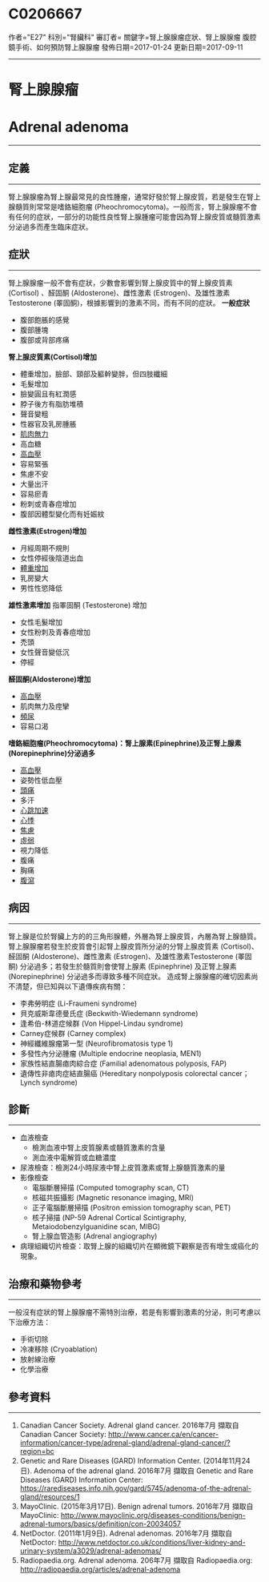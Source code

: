 # C0206667
作者="E27"
科別="腎臟科"
審訂者=
關鍵字=腎上腺腺瘤症狀、腎上腺腺瘤 腹腔鏡手術、如何預防腎上腺腺瘤
發佈日期=2017-01-24
更新日期=2017-09-11

----------
# 腎上腺腺瘤
# Adrenal adenoma
----------
## 定義
----------

腎上腺腺瘤為腎上腺最常見的良性腫瘤，通常好發於腎上腺皮質，若是發生在腎上腺髓質則常常是嗜鉻細胞瘤 (Pheochromocytoma)。一般而言，腎上腺腺瘤不會有任何的症狀，一部分的功能性良性腎上腺腫瘤可能會因為腎上腺皮質或髓質激素分泌過多而產生臨床症狀。

## 症狀
----------

腎上腺腺瘤一般不會有症狀，少數會影響到腎上腺皮質中的腎上腺皮質素 (Cortisol) 、醛固酮 (Aldosterone)、雌性激素 (Estrogen)、及雄性激素Testosterone (睪固酮)，根據影響到的激素不同，而有不同的症狀。
**一般症狀**

-  腹部飽脹的感覺
-  腹部腫塊
-  腹部或背部疼痛

**腎上腺皮質素(Cortisol)增加**

- 體重增加，臉部、頸部及軀幹變胖，但四肢纖細
- 毛髮增加
- 臉變圓且有紅潤感
- 脖子後方有脂肪堆積
- 聲音變粗
- 性器官及乳房腫脹
- [肌肉無力](C0151786)
- 高血糖
- [高血壓](C3843080)
- 容易緊張
- 焦慮不安
- 大量出汗
- 容易瘀青
- 粉刺或青春痘增加
- 腹部因體型變化而有妊娠紋

**雌性激素(Estrogen)增加**

- 月經周期不規則
- 女性停經後陰道出血
- [體重增加](C0043094)
- 乳房變大
- 男性性慾降低

**雄性激素增加**
指睪固酮 (Testosterone) 增加

- 女性毛髮增加
- 女性粉刺及青春痘增加
- 禿頭
- 女性聲音變低沉
- 停經

**醛固酮(Aldosterone)增加**

- [高血壓](C3843080)
- 肌肉無力及痙攣
- [頻尿](C0042023)
- 容易口渴

**嗜鉻細胞瘤(Pheochromocytoma)：腎上腺素(Epinephrine)及正腎上腺素(Norepinephrine)分泌過多**

- [高血壓](C3843080)
- 姿勢性低血壓
- [頭痛](C0018681)
- 多汗
- [心跳加速](C0039231-01)
- [心悸](C0030252)
- [焦慮](C0003467)
- [虛弱](C3714552)
- 視力降低
- 腹痛
- 胸痛
- [腹瀉](C0011991-01)
## 病因
----------

腎上腺是位於腎臟上方的的三角形腺體，外層為腎上腺皮質，內層為腎上腺髓質。腎上腺腺瘤若發生於皮質會引起腎上腺皮質所分泌的分腎上腺皮質素 (Cortisol)、醛固酮 (Aldosterone)、雌性激素 (Estrogen)、及雄性激素Testosterone (睪固酮) 分泌過多；若發生於髓質則會使腎上腺素 (Epinephrine) 及正腎上腺素 (Norepinephrine) 分泌過多而導致多種不同症狀。
造成腎上腺腺瘤的確切因素尚不清楚，但已知與以下遺傳疾病有關：

- 李弗勞明症 (Li-Fraumeni syndrome)
- 貝克威斯韋德曼氏症 (Beckwith-Wiedemann syndrome)
- 逢希伯-林道症候群 (Von Hippel-Lindau syndrome)
- Carney症候群 (Carney complex)
- 神經纖維腺瘤第一型 (Neurofibromatosis type 1)
- 多發性內分泌腫瘤 (Multiple endocrine neoplasia, MEN1)
- 家族性結直腸瘜肉綜合症 (Familial adenomatous polyposis, FAP)
- 遺傳性非瘜肉症結直腸癌 (Hereditary nonpolyposis colorectal cancer；Lynch syndrome)
## 診斷
----------
- 血液檢查
  - 檢測血液中腎上皮質腺素或髓質激素的含量
  - 測血液中電解質或血糖濃度
- 尿液檢查：檢測24小時尿液中腎上皮質激素或腎上腺髓質激素的量
- 影像檢查
  - 電腦斷層掃描 (Computed tomography scan, CT)
  - 核磁共振攝影 (Magnetic resonance imaging, MRI)
  - 正子電腦斷層掃描 (Positron emission tomography scan, PET)
  - 核子掃描 (NP-59 Adrenal Cortical Scintigraphy, Metaiodobenzylguanidine scan, MIBG)
  - 腎上腺血管造影 (Adrenal angiography)
- 病理組織切片檢查：取腎上腺的組織切片在顯微鏡下觀察是否有增生或癌化的現象。
## 治療和藥物參考
----------

一般沒有症狀的腎上腺腺瘤不需特別治療，若是有影響到激素的分泌，則可考慮以下治療方法：

- 手術切除
- 冷凍移除 (Cryoablation)
- 放射線治療
- 化學治療
## 參考資料
----------
1. Canadian Cancer Society. Adrenal gland cancer. 2016年7月 擷取自 Canadian Cancer Society: http://www.cancer.ca/en/cancer-information/cancer-type/adrenal-gland/adrenal-gland-cancer/?region=bc
2. Genetic and Rare Diseases (GARD) Information Center. (2014年11月24日). Adenoma of the adrenal gland. 2016年7月 擷取自 Genetic and Rare Diseases (GARD) Information Center: https://rarediseases.info.nih.gov/gard/5745/adenoma-of-the-adrenal-gland/resources/1
3. MayoClinic. (2015年3月17日). Benign adrenal tumors. 2016年7月 擷取自 MayoClinic: http://www.mayoclinic.org/diseases-conditions/benign-adrenal-tumors/basics/definition/con-20034057
4. NetDoctor. (2011年1月9日). Adrenal adenomas. 2016年7月 擷取自 NetDoctor: http://www.netdoctor.co.uk/conditions/liver-kidney-and-urinary-system/a3029/adrenal-adenomas/
5. Radiopaedia.org. Adrenal adenoma. 206年7月 擷取自 Radiopaedia.org: http://radiopaedia.org/articles/adrenal-adenoma




